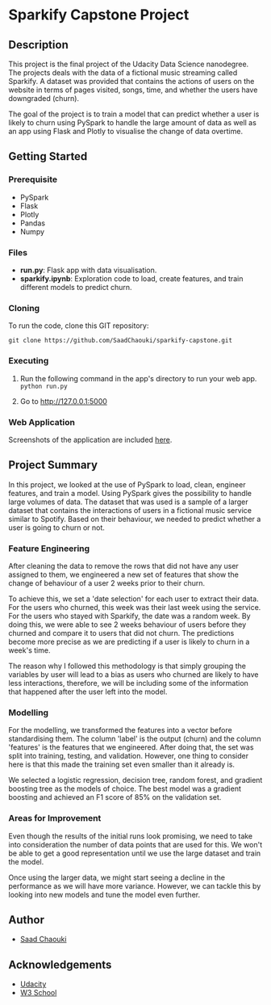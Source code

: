 # Sparkify Capstone Project

## Description
This project is the final project of the Udacity Data Science nanodegree. The projects deals with the data of a fictional music streaming called Sparkify. A dataset was provided that contains the actions of users on the website in terms of pages visited, songs, time, and whether the users have downgraded (churn).

The goal of the project is to train a model that can predict whether a user is likely to churn using PySpark to handle the large amount of data as well as an app using Flask and Plotly to visualise the change of data overtime.

## Getting Started
### Prerequisite

* PySpark
* Flask
* Plotly
* Pandas
* Numpy

### Files

* **run.py**: Flask app with data visualisation.
* **sparkify.ipynb**: Exploration code to load, create features, and train different models to predict churn.


### Cloning

To run the code, clone this GIT repository:

`git clone https://github.com/SaadChaouki/sparkify-capstone.git`

### Executing

1. Run the following command in the app's directory to run your web app.
    `python run.py`

2. Go to http://127.0.0.1:5000

### Web Application

Screenshots of the application are included [here](https://github.com/SaadChaouki/sparkify-capstone/tree/master/screenshots).

## Project Summary

In this project, we looked at the use of PySpark to load, clean, engineer features, and train a model. Using PySpark gives the possibility to handle large volumes of data. The dataset that was used is a sample of a larger dataset that contains the interactions of users in a fictional music service similar to Spotify. Based on their behaviour, we needed to predict whether a user is going to churn or not.

### Feature Engineering

After cleaning the data to remove the rows that did not have any user assigned to them, we engineered a new set of features that show the change of behaviour of a user 2 weeks prior to their churn.

To achieve this, we set a 'date selection' for each user to extract their data. For the users who churned, this week was their last week using the service. For the users who stayed with Sparkify, the date was a random week. By doing this, we were able to see 2 weeks behaviour of users before they churned and compare it to users that did not churn. The predictions become more precise as we are predicting if a user is likely to churn in a week's time.

The reason why I followed this methodology is that simply grouping the variables by user will lead to a bias as users who churned are likely to have less interactions, therefore, we will be including some of the information that happened after the user left into the model.

### Modelling

For the modelling, we transformed the features into a vector before standardising them. The column 'label' is the output (churn) and the column 'features' is the features that we engineered. After doing that, the set was split into training, testing, and validation. However, one thing to consider here is that this made the training set even smaller than it already is.

We selected a logistic regression, decision tree, random forest, and gradient boosting tree as the models of choice. The best model was a gradient boosting and achieved an F1 score of 85% on the validation set.

### Areas for Improvement

Even though the results of the initial runs look promising, we need to take into consideration the number of data points that are used for this. We won't be able to get a good representation until we use the large dataset and train the model.

Once using the larger data, we might start seeing a decline in the performance as we will have more variance. However, we can tackle this by looking into new models and tune the model even further.


## Author

* [Saad Chaouki](https://www.linkedin.com/in/schaouki/)

## Acknowledgements

* [Udacity](https://www.udacity.com/)
* [W3 School](https://www.w3schools.com/w3css/w3css_templates.asp)
